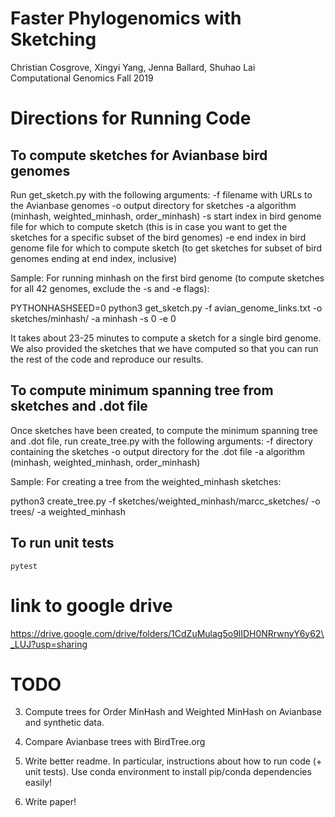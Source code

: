 # Faster Phylogenomics with Sketching
Christian Cosgrove, Xingyi Yang, Jenna Ballard, Shuhao Lai\
Computational Genomics Fall 2019

# Directions for Running Code

## To compute sketches for Avianbase bird genomes
Run get\_sketch.py with the following arguments:
    -f filename with URLs to the Avianbase genomes
    -o output directory for sketches
    -a algorithm (minhash, weighted_minhash, order_minhash)
    -s start index in bird genome file for which to compute sketch
       (this is in case you want to get the sketches for a specific subset of the bird genomes)
    -e end index in bird genome file for which to compute sketch
       (to get sketches for subset of bird genomes ending at end index, inclusive)

Sample: For running minhash on the first bird genome (to compute sketches for all 42 genomes, exclude the -s and -e flags):

PYTHONHASHSEED=0 python3 get\_sketch.py -f avian\_genome\_links.txt -o sketches/minhash/ -a minhash -s 0 -e 0

It takes about 23-25 minutes to compute a sketch for a single bird genome. We also provided the sketches that we have computed so that you can run the rest of the code and reproduce our results.

## To compute minimum spanning tree from sketches and  .dot file
Once sketches have been created, to compute the minimum spanning tree and .dot file,
run create\_tree.py with the following arguments:
    -f directory containing the sketches
    -o output directory for the .dot file
    -a algorithm (minhash, weighted_minhash, order_minhash)

Sample: For creating a tree from the weighted\_minhash sketches:

python3 create\_tree.py -f sketches/weighted\_minhash/marcc\_sketches/ -o trees/ -a weighted\_minhash

## To run unit tests
`pytest`

# link to google drive 
https://drive.google.com/drive/folders/1CdZuMulag5o9lIDH0NRrwnyY6y62\_LUJ?usp=sharing


# TODO 

3. Compute trees for Order MinHash and Weighted MinHash on Avianbase and synthetic data.

4. Compare Avianbase trees with BirdTree.org

5. Write better readme. In particular, instructions about how to run code (+ unit tests).
 Use conda environment to install pip/conda dependencies easily!

6. Write paper!
